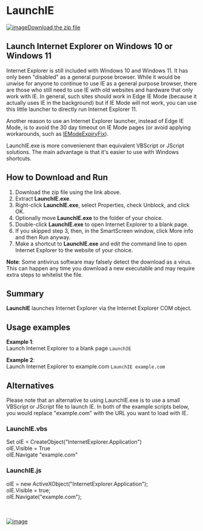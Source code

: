 # LaunchIE

[![image](https://github.com/LesFerch/WinSetView/assets/79026235/0188480f-ca53-45d5-b9ff-daafff32869e)Download the zip file](https://github.com/LesFerch/LaunchIE/releases/download/1.0.0/LaunchIE.zip)

## Launch Internet Explorer on Windows 10 or Windows 11

Internet Explorer is still included with Windows 10 and Windows 11. It has only been "disabled" as a general purpose browser. While it would be unwise for anyone to continue to use IE as a general purpose browser, there are those who still need to use IE with old websites and hardware that only work with IE. In general, such sites should work in Edge IE Mode (because it actually uses IE in the background) but if IE Mode will not work, you can use this little launcher to directly run Internet Explorer 11.

Another reason to use an Internet Explorer launcher, instead of Edge IE Mode, is to avoid the 30 day timeout on IE Mode pages (or avoid applying workarounds, such as [IEModeExpiryFix](https://lesferch.github.io/IEModeExpiryFix/)).

LaunchIE.exe is more convenienent than equivalent VBScript or JScript solutions. The main advantage is that it's easier to use with Windows shortcuts.

## How to Download and Run

1. Download the zip file using the link above.
2. Extract **LaunchIE.exe**.
3. Right-click **LaunchIE.exe**, select Properties, check Unblock, and click OK.
4. Optionally move **LaunchIE.exe** to the folder of your choice.
5. Double-click **LaunchIE.exe** to open Internet Explorer to a blank page.
6. If you skipped step 3, then, in the SmartScreen window, click More info and then Run anyway.
7. Make a shortcut to **LaunchIE.exe** and edit the command line to open Internet Explorer to the website of your choice.

**Note**: Some antivirus software may falsely detect the download as a virus. This can happen any time you download a new executable and may require extra steps to whitelist the file.

## Summary

**LaunchIE** launches Internet Explorer via the Internet Explorer COM object.

## Usage examples

**Example 1**:\
Launch Internet Explorer to a blank page
`LaunchIE`

**Example 2**:\
Launch Internet Explorer to example.com
`LaunchIE example.com`

## Alternatives

Please note that an alternative to using LaunchIE.exe is to use a small VBScript or JScript file to launch IE. In both of the example scripts below, you would replace "example.com" with the URL you want to load with IE.

### LaunchIE.vbs

Set oIE = CreateObject("InternetExplorer.Application")\
oIE.Visible = True\
oIE.Navigate "example.com"

### LaunchIE.js

oIE = new ActiveXObject("InternetExplorer.Application");\
oIE.Visible = true;\
oIE.Navigate("example.com");

\
\
[![image](https://github.com/LesFerch/WinSetView/assets/79026235/63b7acbc-36ef-4578-b96a-d0b7ea0cba3a)](https://github.com/LesFerch/LaunchIE)

